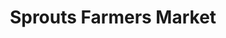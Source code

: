 ---
title: "Sprouts Farmers Market"
url: /los-angeles/sprouts-farmers-market-north-la-brea-avenue/
shop: Supermarkt
---
